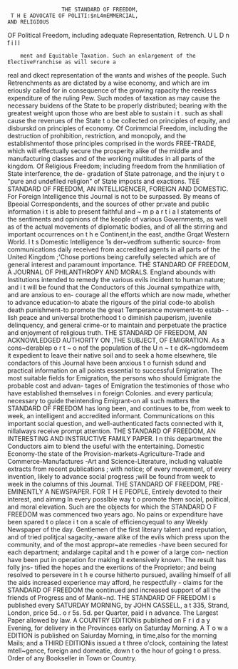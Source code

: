                      THE STANDARD OF FREEDOM,
     T H E ADVOCATE OF POLITI:$nL4mEMMERCIAL,                                AND RELIGIOUS
OF Political Freedom, including adequate Representation, Retrench.
                                              U L D n f i l I


        ment and Equitable Taxation. Such an enlargement of the ElectiveFranchise as will secure a
real and dkect representation of the wants and wishes of the people.             Such Retrenchments
as are dictated by a wise economy, and which are im eriously called for in consequence of the
growing rapacity the reekless expenditure of the ruling Pew. Such modes of taxation as may cause
the necessary buidens of the State to be properly distributed; bearing with the greatest weight upon
those who are best able to sustain i t . such as shall cause the revenues of the State t o be collected
on principles of equity, and disburskd on principles of economy.
  Of Corimmcial Freedom, including the destruction of prohibition, restriction, and monopoly,
and the establishmentof those principles comprised in the words FREE-TRADE,      which will effectually
secure the prosperity alike of the middle and manufacturing classes and of the working multitudes
in all parts of the kingdom.
  Of Religious Freedom; including freedom from the hnmiliation of State interference, the de-
gradation of State patronage, and the injury t o "pure and undefiled religion" of State imposts and
exactions.
                          TEE STANDARD OF FREEDOM,
                 AN INTELLIGENCER, FOREIGN AND DOMESTIC.
   For Foreign Intelligence this Journal is not to be surpassed. By means of Bpeoial Correspondents,
and the sources of other pr:vate and public information i t is able to present faithful and ~ m p a r t i a l
statements of the sentiments and opinions of the keople of various Governments, as well as of
the actual movements of diplomatic bodies, and of all the stirring and important occurrences on t h e
Continent,in the east, andthe Grqat Western World.
   I t s Domestic Intelligence 1s der~vedfrom suthentic source- from communications daily received
from accredited agents in all parts of the United Kingdom ;'Chose portions being carefully selected
which are of general interest and paramount importance.
                           THE STANDARD OF FREEDOM,
                 A JOURNAL OF PHILANTHROPY AND MORALS.
   England abounds with Institutions intended to remedy the various evils incident to human nature;
and i t will be found that the Conductors of this Journal sympathize with, and are anxious to en-
courage all the efforts which are now made, whether to advance education-to abate the rigours
of the pirial code-to abolish death punishment-to promote the great Temperance movement-to estab-
                                        -
lish peace and universal brotherhood t o diminish pauperism, juvenile delinquency, and general
crime-or to maintain and perpetuate the practice and enjoyment of religious truth.
                          THE STANDARD OF FREEDOM,
AN ACKNOWLEDGED AUTHORITY ON ,THE SUBJECT, OF EMIGRATION.
  As a cons~derablep o r t ~ o nof the population of the U n ~ t e dK~ngdomdeem it expedient to leave their
native soil and to seek a home elsewhere, tile condactors of this Journal have been anxious t o
furnish sdund and practical information on all points essential to successful Emigration. The
most suitable fields for Emigration, the persons who should Emigrate the probable cost and advan-
tages of Emigration the testimonies of those who have established themselves i n foreign Colonies.
and every particula; necessary to guide theintending Emigrant-on all such matters the STANDARD
OF FREEDOM has long been, and continues to be, from week to week, an intelligent and accredited
informant. Communications on this important social question, and well-authenticated facts connected
with it, nillalways receive prompt attention.
                           THE STANDARD OF FREEDOM,
           AN INTERESTING AND INSTRUCTIVE FAMILY PAPER.
  I n this department the Conductors aim to blend the useful with the entertaining. Domestic
Economy-the state of the Provision-markets-Agriculture-Trade       and Commerce-Manufactures
-Art and Science-Literature, including valuable extracts from recent publications ; with notice;
of every movement, of every invention, likely to advance social progress ;will be found from week
to week in the columns of this Journal.
                           THE STANDARD OF FREEDOM,
            PRE-EMINENTLY A NEWSPAPER. FOR T H E PEOPLE,
Entirely devoted to their interest, and aimmg In every posslble way t o promote them social, political,
and moral elevation.
   Such are the objects for which the STANDARD O F FREEDOM was commenced two years ago.
No pains or expenditure have been spared t o place i t on a scale of efficiencyequal to any Weekly
Newspaper of the day. Gentlemen of the first literary talent and reputation, and of tried politjcal
sagacity,-aware    alike of the evils which press upon the community, and of the most appropr~ate
remedies -have been secured for each department; andalarge capital and t h e power of a large con-
nection have been put in operation for making it extensively known. The result has folly jns-
tified the hopes and the exertions of the Proprietor; and being resolved to persevere in t h e course
hitherto pursued, availing himself of all the aids increased experience may afford, he respectfully
                                                  -
claims for the STANDARD OF FREEDOM the oontinued and increased support of all the friends
of Progress and of Mank~nd.
                                 THE STANDARD OF FREEDOM
I s published every SATURDAY MORNING, by JOHN CASSELL, a t 335, Strand, London, price 5d..
o r 5s. 5d. per Quarter, paid i n advance. The Largest Paper allowed by law.
   A COUNTRY    EDITIONis published on F r i d a y Evening, for delivery in the Provinces early on
Saturday Morning. A T o w a EDITION is published on Saiurday Morning, in time,also for the
morning Mails; and a THIRD EDITIONis issued a t three o'clock, containing the latest mtell~gence,
foreign and domeatie, down t o the hour of going t o press. Order of any Bookseller in Town or
Country.
